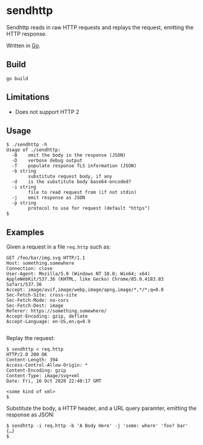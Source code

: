 # sendhttp

Sendhttp reads in raw HTTP requests and replays the request, emitting the HTTP response. 

Written in [Go](https://golang.org/). 

## Build

	go build

## Limitations

- Does not support HTTP 2

## Usage

```
$ ./sendhttp -h
Usage of ./sendhttp:
  -B    omit the body in the response (JSON)
  -D    verbose debug output
  -T    populate response TLS information (JSON)
  -b string
        substitute request body, if any
  -d    is the substitute body base64-encoded?
  -i string
        file to read request from (if not stdin)
  -j    emit response as JSON
  -p string
        protocol to use for request (default "https")
$
```

## Examples

Given a request in a file `req.http` such as:

```
GET /foo/bar/img.svg HTTP/1.1
Host: something.somewhere
Connection: close
User-Agent: Mozilla/5.0 (Windows NT 10.0; Win64; x64) AppleWebKit/537.36 (KHTML, like Gecko) Chrome/85.0.4183.83 Safari/537.36
Accept: image/avif,image/webp,image/apng,image/*,*/*;q=0.8
Sec-Fetch-Site: cross-site
Sec-Fetch-Mode: no-cors
Sec-Fetch-Dest: image
Referer: https://something.somewhere/
Accept-Encoding: gzip, deflate
Accept-Language: en-US,en;q=0.9


```

Replay the request:

```
$ sendhttp < req.http
HTTP/2.0 200 OK
Content-Length: 394
Access-Control-Allow-Origin: *
Content-Encoding: gzip
Content-Type: image/svg+xml
Date: Fri, 16 Oct 2020 22:40:17 GMT

<some kind of xml>
$
```

Substitute the body, a HTTP header, and a URL query paramter, emitting the response as JSON:

```
$ sendhttp -i req.http -b 'A Body Here' -j 'some: where' 'foo? bar'
{…}
$
```
